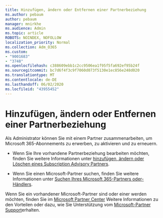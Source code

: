 ```yaml
---
title: Hinzufügen, ändern oder Entfernen einer Partnerbeziehung
ms.author: pebaum
author: pebaum
manager: mnirkhe
ms.audience: Admin
ms.topic: article
ROBOTS: NOINDEX, NOFOLLOW
localization_priority: Normal
ms.collection: Adm_O365
ms.custom:
- "9001683"
- "3748"
ms.openlocfilehash: c388609ebb1c2cc9506ea1f95f5fa692ef95b24f
ms.sourcegitcommit: bc7d6f4f3c9f7060d073f5130e1ec856e248d020
ms.translationtype: MT
ms.contentlocale: de-DE
ms.lasthandoff: 06/02/2020
ms.locfileid: "43955452"
---
```

# <a name="add-change-or-remove-a-partner-relationship"></a>Hinzufügen, ändern oder Entfernen einer Partnerbeziehung

Als Administrator können Sie mit einem Partner zusammenarbeiten, um Microsoft 365-Abonnements zu erwerben, zu aktivieren und zu erneuern. 

- Wenn Sie Ihre vorhandene Partnerbeziehung bearbeiten möchten, finden Sie weitere Informationen unter [hinzufügen, ändern oder Löschen eines Subscription Advisory Partners](https://docs.microsoft.com/microsoft-365/admin/misc/add-partner?view=o365-worldwide).

- Wenn Sie einen Microsoft-Partner suchen, finden Sie weitere Informationen unter [Suchen Ihres Microsoft 365-Partners oder-Händlers](https://docs.microsoft.com/microsoft-365/admin/manage/find-your-partner-or-reseller?view=o365-worldwide).

Wenn Sie ein vorhandener Microsoft-Partner sind oder einer werden möchten, finden Sie im [Microsoft Partner Center](https://support.microsoft.com/help/4499930/partner-center-overview) Weitere Informationen zu den Vorteilen oder dazu, wie Sie Unterstützung vom [Microsoft-Partner Support](https://aka.ms/partnersupport)erhalten.
